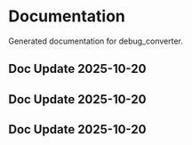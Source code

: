 # Documentation

Generated documentation for debug_converter.

## Doc Update 2025-10-20

## Doc Update 2025-10-20

## Doc Update 2025-10-20
